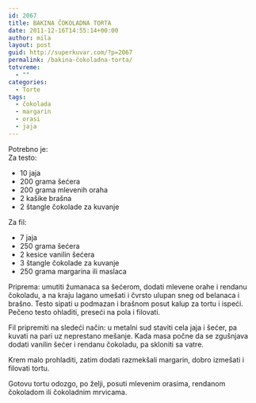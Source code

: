 ```yaml
---
id: 2067
title: BAKINA ČOKOLADNA TORTA
date: 2011-12-16T14:55:14+00:00
author: mila
layout: post
guid: http://superkuvar.com/?p=2067
permalink: /bakina-čokoladna-torta/
totvreme:
  - ""
categories:
  - Torte
tags:
  - čokolada
  - margarin
  - orasi
  - jaja
---
```

Potrebno je:  
Za testo:

  * 10 jaja
  * 200 grama šećera
  * 200 grama mlevenih oraha
  * 2 kašike brašna
  * 2 štangle čokolade za kuvanje

Za fil:

  * 7 jaja
  * 250 grama šećera
  * 2 kesice vanilin šećera
  * 3 štangle čokolade za kuvanje
  * 250 grama margarina ili maslaca

Priprema: umutiti žumanaca sa šećerom, dodati mlevene orahe i rendanu čokoladu, a na kraju lagano umešati i čvrsto ulupan sneg od belanaca i brašno. Testo sipati u podmazan i brašnom posut kalup za tortu i ispeći. Pečeno testo ohladiti, preseći na pola i filovati.

Fil pripremiti na sledeći način: u metalni sud staviti cela jaja i šećer, pa kuvati na pari uz neprestano mešanje. Kada masa počne da se zgušnjava dodati vanilin šećer i rendanu čokoladu, pa skloniti sa vatre.

Krem malo prohladiti, zatim dodati razmekšali margarin, dobro izmešati i filovati tortu.

Gotovu tortu odozgo, po želji, posuti mlevenim orasima, rendanom čokoladom ili čokoladnim mrvicama.
